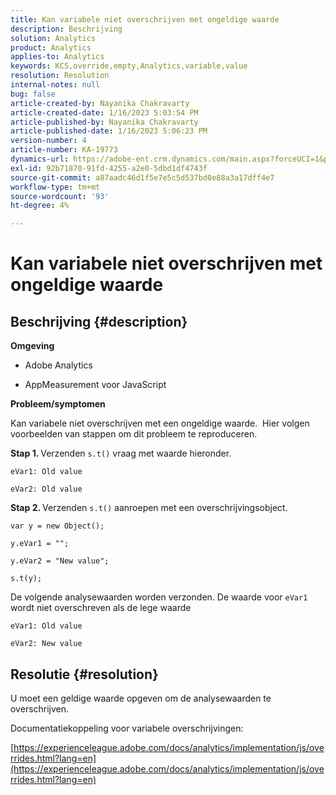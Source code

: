 ```yaml
---
title: Kan variabele niet overschrijven met ongeldige waarde
description: Beschrijving
solution: Analytics
product: Analytics
applies-to: Analytics
keywords: KCS,override,empty,Analytics,variable,value
resolution: Resolution
internal-notes: null
bug: false
article-created-by: Nayanika Chakravarty
article-created-date: 1/16/2023 5:03:54 PM
article-published-by: Nayanika Chakravarty
article-published-date: 1/16/2023 5:06:23 PM
version-number: 4
article-number: KA-19773
dynamics-url: https://adobe-ent.crm.dynamics.com/main.aspx?forceUCI=1&pagetype=entityrecord&etn=knowledgearticle&id=7cac99bc-bf95-ed11-aad1-6045bd006149
exl-id: 92b71870-91fd-4255-a2e0-5dbd1df4743f
source-git-commit: a87aadc46d1f5e7e5c5d537bd0e88a3a17dff4e7
workflow-type: tm+mt
source-wordcount: '93'
ht-degree: 4%

---
```


# Kan variabele niet overschrijven met ongeldige waarde

## Beschrijving {#description}


<b>Omgeving</b>

- Adobe Analytics

- AppMeasurement voor JavaScript

<b>Probleem/symptomen</b>

Kan variabele niet overschrijven met een ongeldige waarde.  Hier volgen voorbeelden van stappen om dit probleem te reproduceren.

<b>Stap 1. </b>Verzenden `s.t()` vraag met waarde hieronder.


```
eVar1: Old value

eVar2: Old value
```


<b>Stap 2. </b>Verzenden `s.t()` aanroepen met een overschrijvingsobject.


```
var y = new Object();

y.eVar1 = "";

y.eVar2 = "New value";

s.t(y);
```


De volgende analysewaarden worden verzonden. De waarde voor `eVar1` wordt niet overschreven als de lege waarde


```
eVar1: Old value

eVar2: New value
```



## Resolutie {#resolution}


U moet een geldige waarde opgeven om de analysewaarden te overschrijven.

Documentatiekoppeling voor variabele overschrijvingen:

[https://experienceleague.adobe.com/docs/analytics/implementation/js/overrides.html?lang=en](https://experienceleague.adobe.com/docs/analytics/implementation/js/overrides.html?lang=en)
